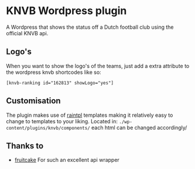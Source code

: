 # KNVB Wordpress plugin
A Wordpress that shows the status off a Dutch football club using the official KNVB api.

## Logo's
When you want to show the logo's of the teams, just add a extra attribute to the wordpress knvb shortcodes like so:
```
[knvb-ranking id="162813" showLogo="yes"]
```

## Customisation
The plugin makes use of [raintpl](https://github.com/feulf/raintpl/) templates making it relatively easy to change to templates to your liking.
Located in: `./wp-content/plugins/knvb/components/` each html can be changed accordingly/

## Thanks to
* [fruitcake](https://github.com/fruitcake/php-knvb-dataservice-api) For such an excellent api wrapper